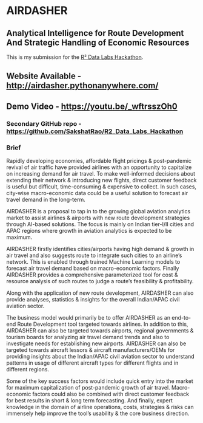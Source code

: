# AIRDASHER
## Analytical Intelligence for Route Development And Strategic Handling of Economic Resources

This is my submission for the <a href="https://www.hackerearth.com/challenges/hackathon/rolls-royce/">R² Data Labs Hackathon</a>.

## Website Available - http://airdasher.pythonanywhere.com/
## Demo Video - https://youtu.be/_wftrsszOh0
### Secondary GitHub repo - https://github.com/SakshatRao/R2_Data_Labs_Hackathon

### Brief

Rapidly developing economies, affordable flight pricings & post-pandemic revival of air traffic have provided airlines with an opportunity to capitalize on increasing demand for air travel. To make well-informed decisions about extending their network & introducing new flights, direct customer feedback is useful but difficult, time-consuming & expensive to collect. In such cases, city-wise macro-economic data could be a useful solution to forecast air travel demand in the long-term.

AIRDASHER is a proposal to tap in to the growing global aviation analytics market to assist airlines & airports with new route development strategies through AI-based solutions. The focus is mainly on Indian tier-I/II cities and APAC regions where growth in aviation analytics is expected to be maximum.

AIRDASHER firstly identifies cities/airports having high demand & growth in air travel and also suggests route to integrate such cities to an airline’s network. This is enabled through trained Machine Learning models to forecast air travel demand based on macro-economic factors. Finally AIRDASHER provides a comprehensive parameterized tool for cost & resource analysis of such routes to judge a route’s feasibility & profitability.

Along with the application of new route development, AIRDASHER can also provide analyses, statistics & insights for the overall Indian/APAC civil aviation sector.

The business model would primarily be to offer AIRDASHER as an end-to-end Route Development tool targeted towards airlines. In addition to this, AIRDASHER can also be targeted towards airports, regional governments & tourism boards for analyzing air travel demand trends and also to investigate needs for establishing new airports. AIRDASHER can also be targeted towards aircraft lessors & aircraft manufacturers/OEMs for providing insights about the Indian/APAC civil aviation sector to understand patterns in usage of different aircraft types for different flights and in different regions.

Some of the key success factors would include quick entry into the market for maximum capitalization of post-pandemic growth of air travel. Macro-economic factors could also be combined with direct customer feedback for best results in short & long term forecasting. And finally, expert knowledge in the domain of airline operations, costs, strategies & risks can immensely help improve the tool’s usability & the core business direction.